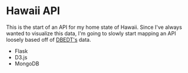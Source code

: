 Hawaii API
==========

This is the start of an API for my home state of Hawaii. Since I've always 
wanted to visualize this data, I'm going to slowly start mapping an API loosely 
based off of [DBEDT's](http://hawaii.gov/dbedt/info/economic/databook/) data.

* Flask
* D3.js
* MongoDB
